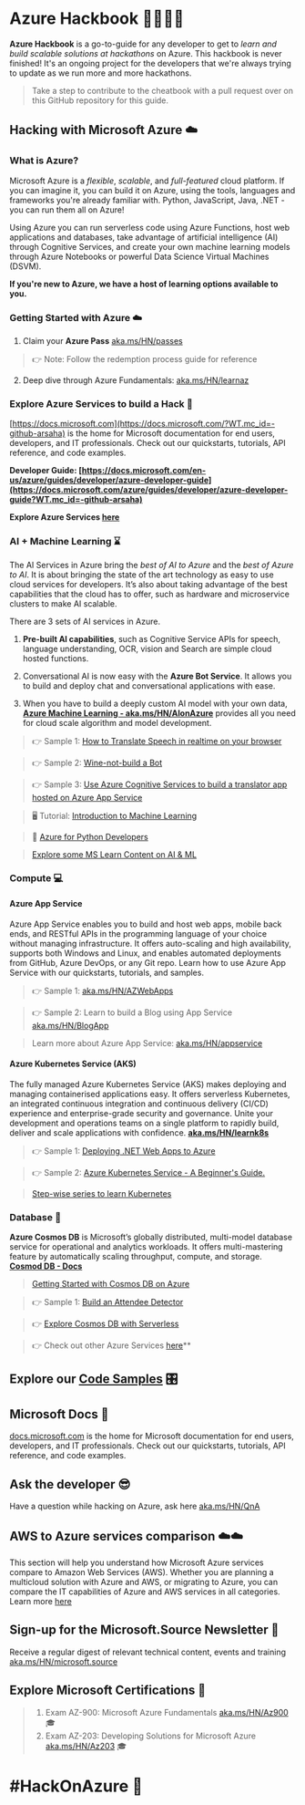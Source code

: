 # Azure Hackbook 👩‍💻👨‍💻

**Azure Hackbook** is a go-to-guide for any developer to get to *learn and build scalable solutions at hackathons* on Azure. This hackbook is never finished! It's an ongoing project for the developers that we're always trying to update as we run more and more hackathons.
> Take a step to contribute to the cheatbook with a pull request over on this GitHub repository for this guide. 

## Hacking with Microsoft Azure ☁️

### What is Azure?
Microsoft Azure is a *flexible*, *scalable*, and *full-featured* cloud platform. If you can imagine it, you can build it on Azure, using the tools, languages and frameworks you're already familiar with. Python, JavaScript, Java, .NET - you can run them all on Azure!

Using Azure you can run serverless code using Azure Functions, host web applications and databases, take advantage of artificial intelligence (AI) through Cognitive Services, and create your own machine learning models through Azure Notebooks or powerful Data Science Virtual Machines (DSVM).

**If you're new to Azure, we have a host of learning options available to you.**

### Getting Started with Azure ☁️
1. Claim your **Azure Pass** [aka.ms/HN/passes](https://aka.ms/HN/passes) 

> 👉 Note: Follow the redemption process guide for reference

2. Deep dive through Azure Fundamentals: [aka.ms/HN/learnaz](https://aka.ms/HN/learnaz)

### Explore Azure Services to build a Hack 📑
[https://docs.microsoft.com](https://docs.microsoft.com/?WT.mc_id=-github-arsaha) is the home for Microsoft documentation for end users, developers, and IT professionals. Check out our quickstarts, tutorials, API reference, and code examples.

**Developer Guide: [https://docs.microsoft.com/en-us/azure/guides/developer/azure-developer-guide](https://docs.microsoft.com/azure/guides/developer/azure-developer-guide?WT.mc_id=-github-arsaha)**

**Explore Azure Services [here](https://docs.microsoft.com/azure/?WT.mc_id=-github-arsaha#pivot=products)**

### AI + Machine Learning ⌛ 

The AI Services in Azure bring the *best of AI to Azure* and the *best of Azure to AI*.
It is about bringing the state of the art technology as easy to use cloud services for developers.
It’s also about taking advantage of the best capabilities that the cloud has to offer, such as hardware and microservice clusters to make AI scalable.


There are 3 sets of AI services in Azure. 
1. **Pre-built AI capabilities**, such as Cognitive Service APIs for speech, language understanding, OCR, vision and Search are simple cloud hosted functions.

2. Conversational AI is now easy with the **Azure Bot Service**. It allows you to build and deploy chat and conversational applications with ease.

3. When you have to build a deeply custom AI model with your own data, **[Azure Machine Learning - aka.ms/HN/AIonAzure](https://aka.ms/HN/AIonAzure)** provides all you need for cloud scale algorithm and model development.


> 👉 Sample 1: [How to Translate Speech in realtime on your browser](https://aka.ms/HN/AzS2T)

> 👉 Sample 2: [Wine-not-build a Bot](https://aka.ms/HN/AzBots)
 
> 👉 Sample 3: [Use Azure Cognitive Services to build a translator app hosted on Azure App Service](https://aka.ms/HN/AzAPS)

> 🖥️ Tutorial: [Introduction to Machine Learning](https://aka.ms/HN/ml) 

> 🐍 [Azure for Python Developers](https://aka.ms/PyonAzure) 

> [Explore some MS Learn Content on AI & ML](https://aka.ms/HN/AIML) 

 

### Compute 💻

#### Azure App Service

Azure App Service enables you to build and host web apps, mobile back ends, and RESTful APIs in the programming language of your choice without managing infrastructure. It offers auto-scaling and high availability, supports both Windows and Linux, and enables automated deployments from GitHub, Azure DevOps, or any Git repo. Learn how to use Azure App Service with our quickstarts, tutorials, and samples.

> 👉 Sample 1: [aka.ms/HN/AZWebApps](https://aka.ms/HN/AZWebApps)

> 👉 Sample 2: Learn to build a Blog using App Service [aka.ms/HN/BlogApp](https://aka.ms/HN/BlogApp)

> Learn more about Azure App Service: [aka.ms/HN/appservice](https://aka.ms/HN/appservice) 

#### Azure Kubernetes Service (AKS)

The fully managed Azure Kubernetes Service (AKS) makes deploying and managing containerised applications easy. It offers serverless Kubernetes, an integrated continuous integration and continuous delivery (CI/CD) experience and enterprise-grade security and governance. Unite your development and operations teams on a single platform to rapidly build, deliver and scale applications with confidence. 
**[aka.ms/HN/learnk8s](https://aka.ms/HN/learnk8s)**

> 👉 Sample 1: [Deploying .NET Web Apps to Azure](https://aka.ms/HN/RockPaperScissorsLizardSpock)

> 👉 Sample 2: [Azure Kubernetes Service - A Beginner's Guide.](https://aka.ms/HN/Learn-K8s)

> [Step-wise series to learn Kubernetes](https://aka.ms/HN/K8s-Series)


### Database 💾

**Azure Cosmos DB** is Microsoft’s globally distributed, multi-model database service for operational and analytics workloads. It offers multi-mastering feature by automatically scaling throughput, compute, and storage.
**[Cosmod DB - Docs](https://docs.microsoft.com/azure/cosmos-db/?WT.mc_id=-github-arsaha)**

> [Getting Started with Cosmos DB on Azure](https://aka.ms/HN/Learn-CosmosDB)

> 👉 Sample 1: [Build an Attendee Detector](https://aka.ms/HN/AttendeeDetector)

> 👉 [Explore Cosmos DB with Serverless](https://aka.ms/HN/CosmosDB-Serverless)

>
> 👉 Check out other Azure Services [here](https://docs.microsoft.com/azure/?WT.mc_id=-github-arsaha#pivot=products)**

## Explore our [Code Samples](https://aka.ms/HackOnAzure) 🎛


## Microsoft Docs 📄
[docs.microsoft.com](https://docs.microsoft.com/?WT.mc_id=-github-arsaha) is the home for Microsoft documentation for end users, developers, and IT professionals. Check out our quickstarts, tutorials, API reference, and code examples.

## Ask the developer 😎
Have a question while hacking on Azure, ask here [aka.ms/HN/QnA](https://aka.ms/HN/QnA)

## AWS to Azure services comparison ☁️☁️
This section will help you understand how Microsoft Azure services compare to Amazon Web Services (AWS). Whether you are planning a multicloud solution with Azure and AWS, or migrating to Azure, you can compare the IT capabilities of Azure and AWS services in all categories. Learn more [here](https://aka.ms/HN/aws-azure-comparison)


## Sign-up for the Microsoft.Source Newsletter 📑
Receive a regular digest of relevant technical content, events and training [aka.ms/HN/microsoft.source](https://aka.ms/HN/microsoft.source) 

## Explore Microsoft Certifications 💯
> 1. Exam AZ-900: Microsoft Azure Fundamentals [aka.ms/HN/Az900](https://aka.ms/HN/Az900) 🎓
> 2. Exam AZ-203: Developing Solutions for Microsoft Azure [aka.ms/HN/Az203](https://aka.ms/HN/Az203) 🎓



# #HackOnAzure 💯
